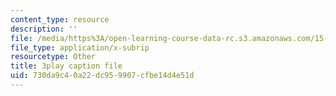 ```yaml
---
content_type: resource
description: ''
file: /media/https%3A/open-learning-course-data-rc.s3.amazonaws.com/15-071-the-analytics-edge-spring-2017/730da9c40a22dc959907cfbe14d4e51d_1-_pwzJ8nPw.srt
file_type: application/x-subrip
resourcetype: Other
title: 3play caption file
uid: 730da9c4-0a22-dc95-9907-cfbe14d4e51d
---
```

